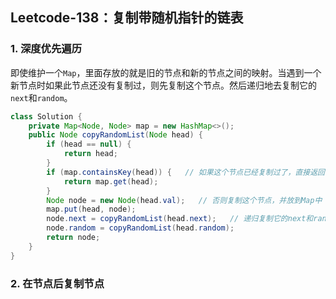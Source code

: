 ## Leetcode-138：复制带随机指针的链表

### 1. 深度优先遍历

即使维护一个`Map`，里面存放的就是旧的节点和新的节点之间的映射。当遇到一个新节点时如果此节点还没有复制过，则先复制这个节点。然后递归地去复制它的`next`和`random`。

```java
class Solution {
    private Map<Node, Node> map = new HashMap<>();
    public Node copyRandomList(Node head) {
        if (head == null) {
            return head;
        }
        if (map.containsKey(head)) {   // 如果这个节点已经复制过了，直接返回
            return map.get(head);
        }
        Node node = new Node(head.val);   // 否则复制这个节点，并放到Map中
        map.put(head, node);
        node.next = copyRandomList(head.next);   // 递归复制它的next和random
        node.random = copyRandomList(head.random);
        return node;
    }
}
```

### 2. 在节点后复制节点

